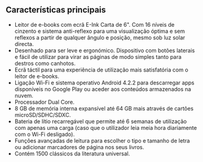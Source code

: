## Características principais

- Leitor de e-books com ecrã E-Ink Carta de 6". Com 16 níveis de cinzento e sistema anti-reflexo para uma visualização óptima e sem reflexos a partir de qualquer ângulo e posição, mesmo sob luz solar directa.
- Desenhado para ser leve e ergonómico. Dispositivo com botões laterais e fácil de utilizar para virar as páginas de modo simples tanto para destros como canhotos.
- Ecrã táctil para uma experiência de utilização mais satisfatória com o leitor de e-books.
- Ligação Wi-Fi e sistema operativo Android 4.2.2 para descarregar apps disponíveis no Google Play ou aceder aos conteúdos armazenados na nuvem.
- Processador Dual Core.
- 8 GB de memória interna expansível até 64 GB mais através de cartões microSD/SDHC/SDXC.
- Bateria de lítio recarregável que permite até 6 semanas de utilização com apenas uma carga (caso que o utilizador leia meia hora diariamente com o Wi-Fi desligado).
- Funções avançadas de leitura para escolher o tipo e tamanho de letra ou adicionar marcadores de página nos seus livros.
- Contém 1500 clássicos da literatura universal.
